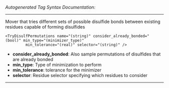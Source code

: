 _Autogenerated Tag Syntax Documentation:_

---
Mover that tries different sets of possible disulfide bonds between existing residues capable of forming disulfides

```
<TryDisulfPermutations name="(string)" consider_already_bonded="(bool)" min_type="(minimizer_type)"
         min_tolerance="(real)" selector="(string)" />
```

-   **consider_already_bonded**: Also sample permutations of disulfides that are already bonded
-   **min_type**: Type of minimization to perform
-   **min_tolerance**: tolerance for the minimizer
-   **selector**: Residue selector specifying which residues to consider

---
